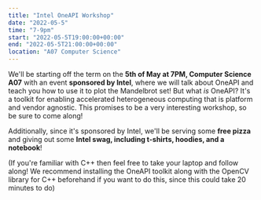 ```yaml
---
title: "Intel OneAPI Workshop"
date: "2022-05-5"
time: "7-9pm"
start: "2022-05-5T19:00:00+00:00"
end: "2022-05-5T21:00:00+00:00"
location: "A07 Computer Science"
---
```


We'll be starting off the term on the **5th of May at 7PM, Computer Science A07** with an event **sponsored by Intel**, where we will talk about OneAPI and teach you how to use it to plot the Mandelbrot set!
But what _is_ OneAPI? It's a toolkit for enabling accelerated heterogeneous computing that is platform and vendor agnostic. This promises to be a very interesting workshop, so be sure to come along!

Additionally, since it's sponsored by Intel, we'll be serving some **free pizza** and giving out some **Intel swag, including t-shirts, hoodies, and a notebook**!

(If you're familiar with C++ then feel free to take your laptop and follow along! We recommend installing the OneAPI toolkit along with the OpenCV library for C++ beforehand if you want to do this, since this could take 20 minutes to do)

